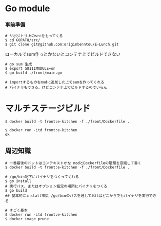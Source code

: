 # Go module

### 事前準備

```shell script
# リポジトリ上のsrcをもってくる
$ cd GOPATH/src/
$ git clone git@github.com:originbenntou/E-Lunch.git
```

ローカルでsum作っとかないとコンテナ上でビルドできない

```shell script
# go sum 生成
$ export GO111MODULE=on
$ go build ./front/main.go

# importするものをmodに追加した上でsumを作ってくれる
# バイナリもできる、けどコンテナ上でビルドするのでいらん
```

# マルチステージビルド

```shell script
$ docker build -t front:e-kitchen -f ./front/Dockerfile .

$ docker run -itd front:e-kitchen
ok
```

## 周辺知識

```shell script
# 一番最後のドットはコンテキストかな modとDockerfileの階層を意識して書く
$ docker build -t front:e-kitchen -f ./front/Dockerfile .

# /go/bin配下にバイナリをつくってくれる
$ go install
# 実行パス、またはオプション指定の場所にバイナリをつくる
$ go build
## 基本的にinstall推奨 /go/binのパスを通しておけばどこからでもバイナリを実行できる

# すごく基本
$ docker run -itd front:e-kitchen
$ docker image prune
```


